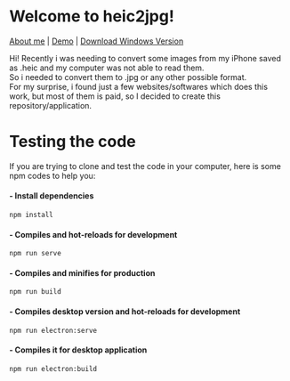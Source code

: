# Welcome to heic2jpg!

[About me](https://www.lucasd.com.br "(target|_blank)") | [Demo](https://lluukinha.github.io/heic2jpg/dist/ "(target|_blank)") | [Download Windows Version](https://github.com/lluukinha/heic2jpg/releases/download/v0.1/heic2jpg.Setup.0.1.0.exe)

Hi! Recently i was needing to convert some images from my iPhone saved as .heic and my computer was not able to read them.  
So i needed to convert them to .jpg or any other possible format.  
For my surprise, i found just a few websites/softwares which does this work, but most of them is paid, so I decided to create this repository/application.

# Testing the code

If you are trying to clone and test the code in your computer, here is some npm codes to help you:

#### - Install dependencies
```npm install```

#### - Compiles and hot-reloads for development
```npm run serve```

#### - Compiles and minifies for production
```npm run build```

#### - Compiles desktop version and hot-reloads for development
```npm run electron:serve```

#### - Compiles it for desktop application
```npm run electron:build```